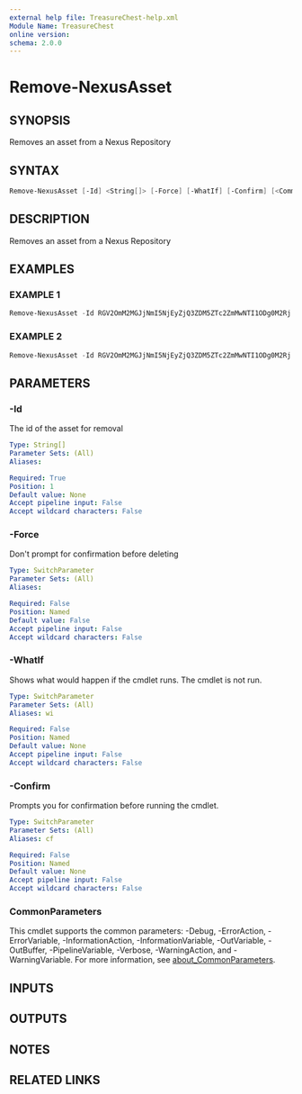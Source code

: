 ```yaml
---
external help file: TreasureChest-help.xml
Module Name: TreasureChest
online version:
schema: 2.0.0
---
```


# Remove-NexusAsset

## SYNOPSIS

Removes an asset from a Nexus Repository

## SYNTAX

```powershell
Remove-NexusAsset [-Id] <String[]> [-Force] [-WhatIf] [-Confirm] [<CommonParameters>]
```

## DESCRIPTION

Removes an asset from a Nexus Repository

## EXAMPLES

### EXAMPLE 1

```powershell
Remove-NexusAsset -Id RGV2OmM2MGJjNmI5NjEyZjQ3ZDM5ZTc2ZmMwNTI1ODg0M2Rj
```

### EXAMPLE 2

```powershell
Remove-NexusAsset -Id RGV2OmM2MGJjNmI5NjEyZjQ3ZDM5ZTc2ZmMwNTI1ODg0M2Rj -Force
```

## PARAMETERS

### -Id

The id of the asset for removal

```yaml
Type: String[]
Parameter Sets: (All)
Aliases:

Required: True
Position: 1
Default value: None
Accept pipeline input: False
Accept wildcard characters: False
```

### -Force

Don't prompt for confirmation before deleting

```yaml
Type: SwitchParameter
Parameter Sets: (All)
Aliases:

Required: False
Position: Named
Default value: False
Accept pipeline input: False
Accept wildcard characters: False
```

### -WhatIf

Shows what would happen if the cmdlet runs.
The cmdlet is not run.

```yaml
Type: SwitchParameter
Parameter Sets: (All)
Aliases: wi

Required: False
Position: Named
Default value: None
Accept pipeline input: False
Accept wildcard characters: False
```

### -Confirm

Prompts you for confirmation before running the cmdlet.

```yaml
Type: SwitchParameter
Parameter Sets: (All)
Aliases: cf

Required: False
Position: Named
Default value: None
Accept pipeline input: False
Accept wildcard characters: False
```

### CommonParameters

This cmdlet supports the common parameters: -Debug, -ErrorAction, -ErrorVariable, -InformationAction, -InformationVariable, -OutVariable, -OutBuffer, -PipelineVariable, -Verbose, -WarningAction, and -WarningVariable. For more information, see [about_CommonParameters](http://go.microsoft.com/fwlink/?LinkID=113216).

## INPUTS

## OUTPUTS

## NOTES

## RELATED LINKS
